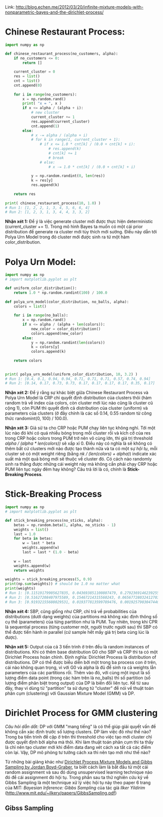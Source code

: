 Link: http://blog.echen.me/2012/03/20/infinite-mixture-models-with-nonparametric-bayes-and-the-dirichlet-process/

# Chinese Restaurant Process:

```python
import numpy as np

def chinese_restaurant_process(no_customers, alpha):
    if no_customers <= 0:
        return []
        
    current_cluster = 0
    res = list()
    cnt = list()
    cnt.append(0)
    
    for i in range(no_customers):
        x = np.random.rand()
        print( "x = ", x )
        if x <= alpha / (alpha + i):
            # new cluster
            current_cluster += 1
            res.append(current_cluster)
            cnt.append(1)
        else:
            # x -= alpha / (alpha + i)
            # for k in range(1, current_cluster + 1):
                # if x <= 1.0 * cnt[k] / (0.0 + cnt[k] + i):
                    # res.append(k)
                    # cnt[k] += 1
                    # break
                # else:
                    # x -= 1.0 * cnt[k] / (0.0 + cnt[k] + i)
                    
            y = np.random.randint(0, len(res))
            k = res[y]
            res.append(k)
            
    return res
    
print( chinese_restaurant_process(10, 1.0) )
# Run 1: [1, 2, 2, 1, 3, 4, 5, 6, 6, 4]
# Run 2: [1, 2, 3, 1, 3, 4, 4, 3, 3, 2]
```

**Nhận xét 1:** Để ý là việc generate cluster mới được thực hiện deterministic (current_cluster += 1). Trong mô hình Bayes ta muốn có một cái prior distribution để generate ra cluster mới tùy thích mới sướng. Điều này dẫn tới Polya Urn Model trong đó cluster mới được sinh ra từ một hàm color_distribution.

# Polya Urn Model: 

```python
import numpy as np
# import matplotlib.pyplot as plt

def uniform_color_distribution():
    return 1.0 * np.random.randint(100) / 100.0
    
def polya_urn_model(color_distribution, no_balls, alpha):
    colors = list()
    
    for i in range(no_balls):
        x = np.random.rand()
        if x <= alpha / (alpha + len(colors)):
            new_color = color_distribution()
            colors.append(new_color)
        else:
            y = np.random.randint(len(colors))
            k = colors[y]
            colors.append(k)
        
    return colors
    
    
print( polya_urn_model(uniform_color_distribution, 10, 3.2) )
# Run 1: [0.4, 0.1, 0.94, 0.94, 0.71, 0.71, 0.71, 0.57, 0.74, 0.94]
# Run 2: [0.14, 0.17, 0.73, 0.73, 0.17, 0.17, 0.17, 0.17, 0.35, 0.17]

```
**Nhận xét 2:** Để ý rằng sự khác biệt giữa Chinese Restaurant Process và Polya Urn Model là CRP chỉ quyết định distribution của clusters thôi (hàm random trả về index của colors, còn cluster mới lúc nào cũng là cluster cũ cộng 1), còn PUM thì quyết định cả distribution của cluster (uniform) và parameters của clusters (ở đây chính là các số 0.14, 0.55 random từ công thức randomint(0, 100) / 100.0).

**Nhận xét 3:** Giả sử ta cho CRP hoặc PUM chạy liên tục không nghỉ. Tới một lúc nào đó khi có quá nhiều bóng trong mỗi cluster rồi và kích cỡ của res trong CRP hoặc colors trong PUM trở nên vô cùng lớn, thì giá trị threshold *alpha / (alpha * len(colors))* sẽ xấp xỉ 0. Điều này có nghĩa là sẽ không có thêm bất cứ clusters mới nào được tạo thành nữa và ta có một sự *hội tụ*, mỗi cluster sẽ có một weight riêng (bằng *nk / (len(colors) + alpha)*) indicate xác suất mà một quả bóng mới sẽ thuộc về cluster đó. Có cách nào randomly sinh ra thẳng được những cái weight này mà không cần phải chạy CRP hoặc PUM liên tục ngày đêm hay không? Câu trả lời là có, chính là **Stick-Breaking Process**.

# Stick-Breaking Process
```python
import numpy as np
# import matplotlib.pyplot as plt

def stick_breaking_process(no_sticks, alpha):
    betas = np.random.beta(1, alpha, no_sticks - 1)
    weights = list()
    last = 1.0
    for beta in betas:
        w = last * beta
        weights.append(w)
        last = last * (1.0 - beta)
    
    w = last
    weights.append(w)
    return weights
    
weights = stick_breaking_process(5, 0.9)
print(np.sum(weights)) # should be 1.0 no matter what
print(weights)
# Run 1: [0.11519179905627835, 0.043693851100807479, 0.27923691462392553, 0.24671585739138038, 0.31516157782760829]
# Run 2: [0.51627208407975589, 0.15467214315560243, 0.065677280324127035, 0.0016998670346014386, 0.26167862540591313]
# Run 3: [0.91932155608029531, 0.019377813599789476, 0.0019257903047440459, 0.033467049442477158, 0.025907790572694014]
```

**Nhận xét 4:** SBP, cũng giống như CRP, chỉ trả về probabilities của distributions (dưới dạng weights) của partitions mà không xác định thông số cụ thể (parameters) của từng partition như là PUM. Tuy nhiên, trong khi CPR là sequential process (từng customer một, người trước người sau) thì SBP có thể được tiến hành in parallel (cứ sample hết mấy giá trị beta cùng lúc là được). 

**Nhận xét 5:** Output của cả 3 tiến trình ở trên đều là random instances of distributions. Khi có thêm base distribution G0 cho SBP và CRP thì ta có một Dirichlet Process hoàn chỉnh. Định nghĩa: Dirichlet Process là distribution of distributions. DP có thể được biểu diễn bởi một trong ba process con ở trên, cái nào không quan trọng, vì với G0 và alpha là đủ để sinh ra cả weights lẫn parameters của các partitions rồi. Thêm vào đó, với cùng một input là số lượng điểm data point (trong các hàm trên là no_balls) thì số partition (số lượng điểm phân biệt trong output) của DP là biến đổi liên tục. Kể từ sau đây, thay vì dùng từ "partition" ta sử dụng từ "cluster" để nói về thuật toán phân cụm (clustering) với Gaussian Mixture Model (GMM) và DP.

# Dirichlet Process for GMM clustering
*Câu hỏi dẫn dắt:* DP với GMM "mang tiếng" là có thể giúp giải quyết vấn đề không cần xác định trước số lượng clusters. DP làm việc đó như thế nào? Trong ba tiến trình đề cập ở trên thì threshold cho việc tạo mới cluster chỉ được quyết định bởi alpha mà thôi. Khi làm thuật toán phân cụm thì ta thấy là chỉ nên tạo cluster mới khi điểm data đang xét cách xa tất cả các điểm còn lại. Vậy, DP mô phỏng tư tưởng cách xa thì nên tạo mới như thế nào?

Từ những bài giảng khác như [Dirichlet Process Mixture Models and Gibbs Sampling by Jordan Boyd-Graber](https://www.youtube.com/watch?v=UTW530-QVxo&t=1216s), ta biết cách làm là bắt đầu từ một cái random assignment và sau đó dùng unsupervised learning technique nào đó để cái assignment đó hội tụ. Trong phần sau ta thử nghiên cứu kỹ về Gibbs Sampling là một technique xử lý việc hội tụ này theo paper 6 trang của MIT: *Bayesian Inference: Gibbs Sampling* của tác giả *Ilker Yildirim* (http://www.mit.edu/~ilkery/papers/GibbsSampling.pdf)

## Gibss Sampling

